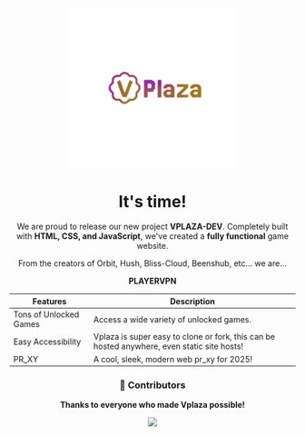 <div align="center">
  <img src="image1.png" alt="vplaza-logo" style="width: 300px; height: auto; object-fit: contain;">
</div>



<div align="center">  
  <h1>It's time!</h1>  
  <p>We are proud to release our new project <strong>VPLAZA-DEV</strong>. Completely built with <strong>HTML, CSS, and JavaScript</strong>, we've created a <strong>fully functional</strong> game website.</p>
  <p>From the creators of Orbit, Hush, Bliss-Cloud, Beenshub, etc... we are...</p>
  <strong>PLAYERVPN</strong>


| Features               | Description                                                |
|-------------------------|------------------------------------------------------------|
| Tons of Unlocked Games | Access a wide variety of unlocked games.                  |
| Easy Accessibility      | Vplaza is super easy to clone or fork, this can be hosted anywhere, even static site hosts! |
| PR_XY | A cool, sleek, modern web pr_xy for 2025!                  |



### 🙌 Contributors  
**Thanks to everyone who made Vplaza possible!**

<div align="center">
  <a href="https://github.com/Vplaza-Dev/Vplaza-Dev.github.io/graphs/contributors">
    <img src="https://contrib.rocks/image?repo=Vplaza-Dev/Vplaza-Dev.github.io"/>
  </a>
</div>
